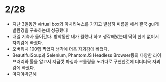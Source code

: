 # 2/28

- 지난 3일동안 virtual box와 아치리눅스를 가지고 열심히 씨름을 해서 결국 gui개발환경을 구축하는데 성공했다!
- 내일 기숙사 들어간다. 방학동안 내가 뭘했나 하고 생각해봤는데 딱히 한게 없어서 자괴감에 빠졌다.
- 오버워치 100렙 찍었지 생각에 더욱 자괴감에 빠졌다.
- BeautifulSoup과 Selenium, PhantomJS Headless Browser등의 다양한 라이브러리와 툴을 알고서 지금껏 파싱과 크롤링을 노가다로 구현한것에 더더더욱 자괴감에 빠졌다.
- 마지야박근혜
